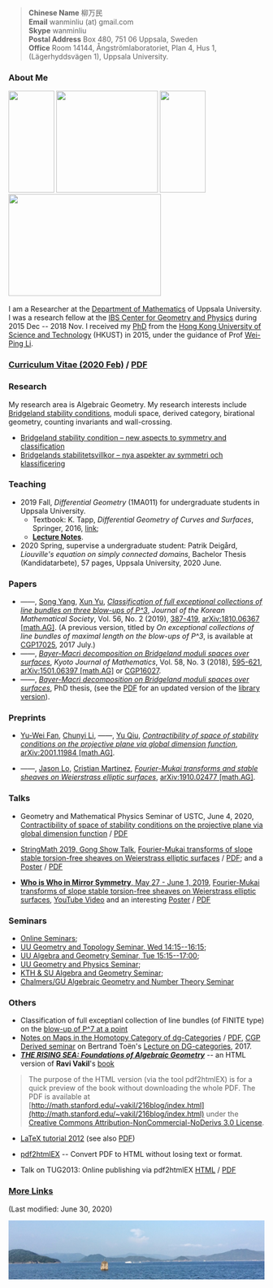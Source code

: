 > **Chinese Name** 柳万民 <br>**Email** wanminliu (at) gmail.com  <br> **Skype** wanminliu <br> **Postal Address** Box 480, 751 06 Uppsala, Sweden <br> **Office** Room 14144, Ångströmlaboratoriet, Plan 4, Hus 1, (Lägerhyddsvägen 1), Uppsala University.

### About Me

[<img src="https://wanminliu.github.io/pic/Blowup_P7_a_point_33.png" width="90" height="200" />](https://wanminliu.github.io/rs/blowup/7)      <img src="https://avatars0.githubusercontent.com/u/5844031" width="200" height="200" />      [<img src="https://wanminliu.github.io/pic/Blowup_P7_a_point_49.png" width="90" height="200" />](https://wanminliu.github.io/rs/blowup/7)      [<img src="https://wanminliu.github.io/pic/2001.11984_11.png" width="300" height="200" />](https://arxiv.org/abs/2001.11984)


I am a Researcher at the [Department of Mathematics](http://www.math.uu.se/) of Uppsala University. I was a research fellow at the [IBS Center for Geometry and Physics](https://cgp.ibs.re.kr/) during 2015 Dec -- 2018 Nov. I received my [PhD](http://genealogy.math.ndsu.nodak.edu/id.php?id=198052) from the [Hong Kong University of Science and Technology](https://www.math.ust.hk/) (HKUST) in 2015, under the guidance of Prof [Wei-Ping Li](http://www.math.ust.hk/~mawpli/).

### [Curriculum Vitae (2020 Feb)](https://wanminliu.github.io/CV/CV_Wanmin_LIU_2020.html) / [PDF](https://wanminliu.github.io/CV/CV_Wanmin_LIU_2020.pdf)

### Research
My research area is Algebraic Geometry. My research interests include [Bridgeland stability conditions](https://annals.math.princeton.edu/wp-content/uploads/annals-v166-n2-p01.pdf), moduli space, derived category, birational geometry, counting invariants and wall-crossing.

* [Bridgeland stability condition – new aspects to symmetry and classification](https://wanminliu.github.io/rs/bscen)
* [Bridgelands stabilitetsvillkor – nya aspekter av symmetri och klassificering](https://wanminliu.github.io/rs/bscsv)

### Teaching
* 2019 Fall, *Differential Geometry* (1MA011) for undergraduate students in Uppsala University.  
  * Textbook: K. Tapp, *Differential Geometry of Curves and Surfaces*, Springer, 2016, [link](https://www.springer.com/gp/book/9783319397986);
  * [**Lecture Notes**](https://wanminliu.github.io/doc/DG/DG.html).
* 2020 Spring, supervise a undergraduate student: Patrik Deigård, *Liouville's equation on simply connected domains*, Bachelor Thesis (Kandidatarbete), 57 pages, Uppsala University, 2020 June.

### Papers
- &mdash;&mdash;, [Song Yang](http://cam.tju.edu.cn/en/faculty/index.php?id=44), [Xun Yu](https://sites.google.com/site/xunyuhomepage/), _[Classification of full exceptional collections of line bundles on three blow-ups of P^3](https://wanminliu.github.io/doc/LYY19/1810.06367.html)_, *Journal of the Korean Mathematical Society*, Vol. 56, No. 2 (2019), [387-419](http://pdf.medrang.co.kr/kms01/JKMS/56/JKMS-56-2-387-419.pdf), [arXiv:1810.06367 [math.AG]](https://arxiv.org/abs/1810.06367). (A previous version, titled by _On exceptional collections of line bundles of maximal length on the blow-ups of P^3_, is available at [CGP17025](https://cgp.ibs.re.kr/archive/preprints/2017), 2017 July.)
- &mdash;&mdash;, _[Bayer-Macrì decomposition on Bridgeland moduli spaces over surfaces](https://wanminliu.github.io/doc/L18/1501.06397.html)_, *Kyoto Journal of Mathematics*, Vol. 58, No. 3 (2018), [595-621](https://projecteuclid.org/euclid.kjm/1529481669), [arXiv:1501.06397 [math.AG]](http://arxiv.org/abs/1501.06397) or [CGP16027](https://cgp.ibs.re.kr/archive/preprints/2016).
- &mdash;&mdash;, _[Bayer-Macrì decomposition on Bridgeland moduli spaces over surfaces](https://wanminliu.github.io/thesis/thesis_WM.html)_, PhD thesis, (see the [PDF](https://wanminliu.github.io/doc/thesis_WM.pdf) for an updated version of the [library version](http://lbezone.ust.hk/bib/b1487651)).

### Preprints

- [Yu-Wei Fan](https://ywfan-math.github.io/), [Chunyi Li](https://sites.google.com/site/chunyili0401/), &mdash;&mdash;, [Yu Qiu](https://ubw-q.github.io/), _[Contractibility of space of stability conditions on the projective plane via global dimension function](https://wanminliu.github.io/doc/FLLQ20/2001.11984.html)_, [arXiv:2001.11984 [math.AG]](https://arxiv.org/abs/2001.11984).

- &mdash;&mdash;, [Jason Lo](https://sites.google.com/site/chiehcjlo/home), [Cristian Martinez](https://sites.google.com/site/cristianmathinez/home), _[Fourier-Mukai transforms and stable sheaves on Weierstrass elliptic surfaces](https://wanminliu.github.io/doc/LLM19/1910.02477.html)_, [arXiv:1910.02477 [math.AG]](https://arxiv.org/abs/1910.02477).


### Talks

- Geometry and Mathematical Physics Seminar of USTC, June 4, 2020, [Contractibility of space of stability conditions on the projective plane via global dimension function](https://wanminliu.github.io/doc/P2slides/P2_gldim.html) / [PDF](https://wanminliu.github.io/doc/P2slides/P2_gldim.pdf)

- [StringMath 2019, Gong Show Talk](https://www.stringmath2019.se/gong-show/), [Fourier-Mukai transforms of slope stable torsion-free sheaves on Weierstrass elliptic surfaces](https://wanminliu.github.io/doc/WMLiu_StringMath2019_Slide.html) / [PDF](https://wanminliu.github.io/doc/WMLiu_StringMath2019_Slide.pdf); and a [Poster](https://wanminliu.github.io/doc/SM2019_Poster_Wanmin.html) / [PDF](https://wanminliu.github.io/doc/SM2019_Poster_Wanmin.pdf)

- [**Who is Who in Mirror Symmetry**, May 27 - June 1, 2019](http://hms.mirrorsymmetry.ru/index.html), [Fourier-Mukai transforms of slope stable torsion-free sheaves on Weierstrass elliptic surfaces](http://hms.mirrorsymmetry.ru/abstracts.html), [YouTube Video](https://www.youtube.com/watch?v=xGopibMJANg) and an interesting [Poster](https://wanminliu.github.io/doc/Poster.html) / [PDF](http://hms.mirrorsymmetry.ru/Poster.pdf)



### Seminars
  * [Online Seminars](https://researchseminars.org/);
  * [UU Geometry and Topology Seminar, Wed 14:15--16:15](http://www.math.uu.se/forskning/algebra-och-geometri/seminariet-geometri-och-topologi/);
  * [UU Algebra and Geometry Seminar, Tue 15:15--17:00](http://www2.math.uu.se/~mazor/seminar.html);
  * [UU Geometry and Physics Seminar](http://www.physics.uu.se/research/theoretical-physics/Seminars/geom-phys-sem/);
  * [KTH & SU Algebra and Geometry Seminar](https://www.kth.se/math/math/alggeo/);
  * [Chalmers/GU Algebraic Geometry and Number Theory Seminar](https://www.chalmers.se/en/departments/math/research/research-groups/algebraic-geometry-and-number-theory/Pages/Seminar-2019.aspx)


### Others
  - Classification of full exceptianl collection of line bundles (of FINITE type) on the [blow-up of P^7 at a point](https://wanminliu.github.io/rs/blowup/7)
  - [Notes on Maps in the Homotopy Category of dg-Categories](https://wanminliu.github.io/doc/20170704_dg-seminar-wm.html) / [PDF](https://wanminliu.github.io/doc/20170704_dg-seminar-wm.pdf), [CGP Derived seminar](https://cgp.ibs.re.kr/activities/seminars/derived_seminar) on Bertrand Toën's [Lecture on DG-categories](https://atlas.mat.ub.edu/grgta/articles/Toen2.pdf), 2017.
  - **_[THE RISING SEA: Foundations of Algebraic Geometry](https://wanminliu.github.io/Ravi_AG/201711/Ravi_AG.html)_** -- an HTML version of **Ravi Vakil**'s [book](http://math.stanford.edu/~vakil/216blog/FOAGnov1817public.pdf)
  >The purpose of the HTML version (via the tool pdf2htmlEX) is for a quick preview of the book without downloading the whole PDF. The PDF is available at [http://math.stanford.edu/~vakil/216blog/index.html](http://math.stanford.edu/~vakil/216blog/index.html) under the [Creative Commons Attribution-NonCommercial-NoDerivs 3.0 License](https://creativecommons.org/licenses/by-nc-nd/3.0/).

  - [LaTeX tutorial 2012](https://wanminliu.github.io/introLaTeX/introLaTeX.html) (see also [PDF](https://wanminliu.github.io/doc/introLaTeX.pdf))

  - [pdf2htmlEX](https://github.com/coolwanglu/pdf2htmlEX/wiki) -- Convert PDF to HTML without losing text or format.
  - Talk on TUG2013: Online publishing via pdf2htmlEX [HTML](http://coolwanglu.github.io/pdf2htmlEX/doc/tb108wang.html) / [PDF](http://coolwanglu.github.io/pdf2htmlEX/doc/tb108wang.pdf)


### [**More Links**](https://wanminliu.github.io/link)

(Last modified: June 30, 2020)


<img src="/pic/ClearWaterBay.JPG" id="rwidth: 100%;  height: auto;"> 
